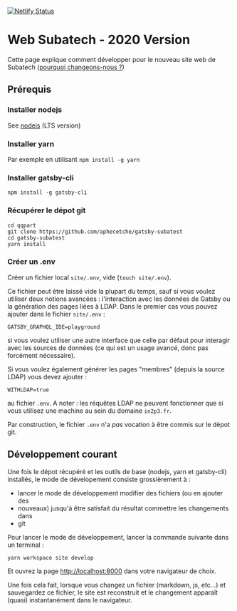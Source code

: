 [![Netlify Status](https://api.netlify.com/api/v1/badges/44ba4275-4a3e-4925-a947-a231d783f8e9/deploy-status)](https://app.netlify.com/sites/goofy-albattani-17085e/deploys)

# Web Subatech - 2020 Version

Cette page explique comment développer pour le nouveau site web de Subatech
([pourquoi changeons-nous ?](./CMS-vs-SSG.md))

## Prérequis

### Installer nodejs

See [nodejs](https://nodejs.org/en/) (LTS version)

### Installer yarn

Par exemple en utilisant `npm install -g yarn`

### Installer gatsby-cli

    npm install -g gatsby-cli

### Récupérer le dépot git

    cd qqpart
    git clone https://github.com/aphecetche/gatsby-subatest
    cd gatsby-subatest
    yarn install

### Créer un .env

Créer un fichier local `site/.env`, vide (`touch site/.env`).

Ce fichier peut être laissé vide la plupart du temps, sauf si vous voulez
utiliser deux notions avancées : l'interaction avec les données de Gatsby
ou la génération des pages liées à LDAP. Dans le premier cas vous pouvez
ajouter dans le fichier `site/.env` :

    GATSBY_GRAPHQL_IDE=playground

si vous voulez utiliser une autre interface que celle par défaut pour interagir
avec les sources de données (ce qui est un usage avancé, donc pas forcément
nécessaire).

Si vous voulez également générer les pages "membres" (depuis la source LDAP)
vous devez ajouter :

    WITHLDAP=true

au fichier `.env`. A noter : les réquêtes LDAP ne peuvent fonctionner que si
vous utilisez une machine au sein du domaine `in2p3.fr`.

Par construction, le fichier `.env` n'a _pas_ vocation à être commis sur le
dépot git.

## Développement courant

Une fois le dépot récupéré et les outils de base (nodejs, yarn et gatsby-cli)
installés, le mode de dévelopement consiste grossièrement à :

- lancer le mode de développement modifier des fichiers (ou en ajouter des
- nouveaux) jusqu'à être satisfait du résultat commettre les changements dans
- git

Pour lancer le mode de développement, lancer la commande suivante dans un
terminal :

```shell
yarn workspace site develop
```

Et ouvrez la page <http://localhost:8000> dans votre
navigateur de choix.

Une fois cela fait, lorsque vous changez un fichier (markdown, js, etc...) et
sauvegardez ce fichier, le site est reconstruit et le changement apparaît
(quasi) instantanément dans le navigateur.
